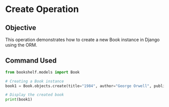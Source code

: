 # Create Operation

## **Objective**
This operation demonstrates how to create a new Book instance in Django using the ORM.

## **Command Used**
```python
from bookshelf.models import Book

# Creating a Book instance
book1 = Book.objects.create(title="1984", author="George Orwell", publication_year=1949)

# Display the created book
print(book1)
